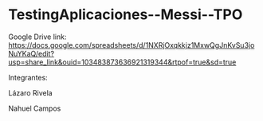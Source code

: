 # TestingAplicaciones--Messi--TPO

Google Drive link:
https://docs.google.com/spreadsheets/d/1NXRjOxqkkjz1MxwQgJnKvSu3joNuYKaQ/edit?usp=share_link&ouid=103483873636921319344&rtpof=true&sd=true

Integrantes:

Lázaro Rivela

Nahuel Campos
